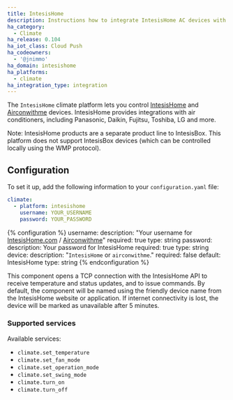 ```yaml
---
title: IntesisHome
description: Instructions how to integrate IntesisHome AC devices with Home Assistant
ha_category:
  - Climate
ha_release: 0.104
ha_iot_class: Cloud Push
ha_codeowners:
  - '@jnimmo'
ha_domain: intesishome
ha_platforms:
  - climate
ha_integration_type: integration
---
```


The `IntesisHome` climate platform lets you control [IntesisHome](https://www.intesishome.com) and [Airconwithme](https://airconwithme.com) devices. IntesisHome provides integrations with air conditioners, including Panasonic, Daikin, Fujitsu, Toshiba, LG and more.

Note: IntesisHome products are a separate product line to IntesisBox. This platform does not support IntesisBox devices (which can be controlled locally using the WMP protocol).

## Configuration

To set it up, add the following information to your `configuration.yaml` file:

```yaml
climate:
  - platform: intesishome
    username: YOUR_USERNAME
    password: YOUR_PASSWORD
```

{% configuration %}
username:
  description: "Your username for [IntesisHome.com](https://accloud.intesis.com) / [Airconwithme](https://airconwithme.com)"
  required: true
  type: string
password:
  description: Your password for IntesisHome
  required: true
  type: string
device:
  description: "`IntesisHome` or `airconwithme`."
  required: false
  default: IntesisHome
  type: string
{% endconfiguration %}

This component opens a TCP connection with the IntesisHome API to receive temperature and status updates, and to issue commands.
By default, the component will be named using the friendly device name from the IntesisHome website or application.
If internet connectivity is lost, the device will be marked as unavailable after 5 minutes.

### Supported services

Available services:

- `climate.set_temperature`
- `climate.set_fan_mode`
- `climate.set_operation_mode`
- `climate.set_swing_mode`
- `climate.turn_on`
- `climate.turn_off`
